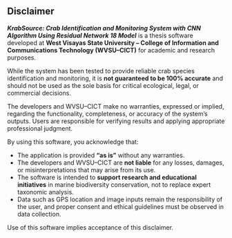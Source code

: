 
## Disclaimer

***KrabSource: Crab Identification and Monitoring System with CNN Algorithm Using Residual Network 18 Model*** is a thesis software developed at **West Visayas State University – College of Information and Communications Technology (WVSU–CICT)** for academic and research purposes.  

While the system has been tested to provide reliable crab species identification and monitoring, it is **not guaranteed to be 100% accurate** and should not be used as the sole basis for critical ecological, legal, or commercial decisions.  

The developers and WVSU–CICT make no warranties, expressed or implied, regarding the functionality, completeness, or accuracy of the system’s outputs. Users are responsible for verifying results and applying appropriate professional judgment.  

By using this software, you acknowledge that:  
- The application is provided **“as is”** without any warranties.  
- The developers and WVSU–CICT are **not liable** for any losses, damages, or misinterpretations that may arise from its use.  
- The software is intended to **support research and educational initiatives** in marine biodiversity conservation, not to replace expert taxonomic analysis.  
- Data such as GPS location and image inputs remain the responsibility of the user, and proper consent and ethical guidelines must be observed in data collection.  

Use of this software implies acceptance of this disclaimer.
